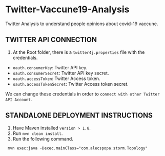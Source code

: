 # Twitter-Vaccune19-Analysis

Twitter Analysis to understand people opinions about covid-19 vaccune.

## TWITTER API CONNECTION

1. At the Root folder, there is a `twitter4j.properties` file with the credentials.

- `oauth.consumerKey`: Twitter API key.
- `oauth.consumerSecret`: Twitter API key secret.
- `oauth.accessToken`: Twitter Access token.
- `oauth.accessTokenSecret`: Twitter Access token secret.

We can change these credentials in order to `connect with other Twitter API Account`.

## STANDALONE DEPLOYMENT INSTRUCTIONS

1. Have Maven installed `version > 1.8`.
2. Run `mvn clean install`.
3. Run the following command.

```
 mvn exec:java -Dexec.mainClass="com.alecspopa.storm.Topology"
```